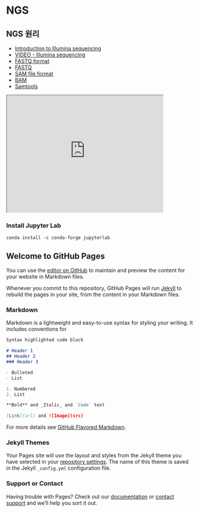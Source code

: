 
# NGS
## NGS 원리
* [Introduction to Illumina sequencing](https://www.illumina.com/content/dam/illumina-marketing/documents/products/illumina_sequencing_introduction.pdf)
* [VIDEO - Illumina sequencing](https://www.youtube.com/watch?v=9YxExTSwgPM)
* [FASTQ format](https://en.wikipedia.org/wiki/FASTQ_format)
* [FASTQ](https://databricks.com/blog/2016/05/24/parallelizing-genome-variant-analysis.html)
* [SAM file format](https://en.wikipedia.org/wiki/SAM_(file_format))
* [BAM](https://en.wikipedia.org/wiki/Binary_Alignment_Map)
* [Samtools](https://samtools.github.io/hts-specs/SAMv1.pdf)

<iframe width="420" height="315"
src="https://www.youtube.com/watch?v=9YxExTSwgPM">
</iframe>

### Install Jupyter Lab
`conda install -c conda-forge jupyterlab`


## Welcome to GitHub Pages

You can use the [editor on GitHub](https://github.com/jinhokim80/DM/edit/master/README.md) to maintain and preview the content for your website in Markdown files.

Whenever you commit to this repository, GitHub Pages will run [Jekyll](https://jekyllrb.com/) to rebuild the pages in your site, from the content in your Markdown files.

### Markdown

Markdown is a lightweight and easy-to-use syntax for styling your writing. It includes conventions for

```markdown
Syntax highlighted code block

# Header 1
## Header 2
### Header 3

- Bulleted
- List

1. Numbered
2. List

**Bold** and _Italic_ and `Code` text

[Link](url) and ![Image](src)
```

For more details see [GitHub Flavored Markdown](https://guides.github.com/features/mastering-markdown/).

### Jekyll Themes

Your Pages site will use the layout and styles from the Jekyll theme you have selected in your [repository settings](https://github.com/jinhokim80/DM/settings). The name of this theme is saved in the Jekyll `_config.yml` configuration file.

### Support or Contact

Having trouble with Pages? Check out our [documentation](https://help.github.com/categories/github-pages-basics/) or [contact support](https://github.com/contact) and we’ll help you sort it out.

